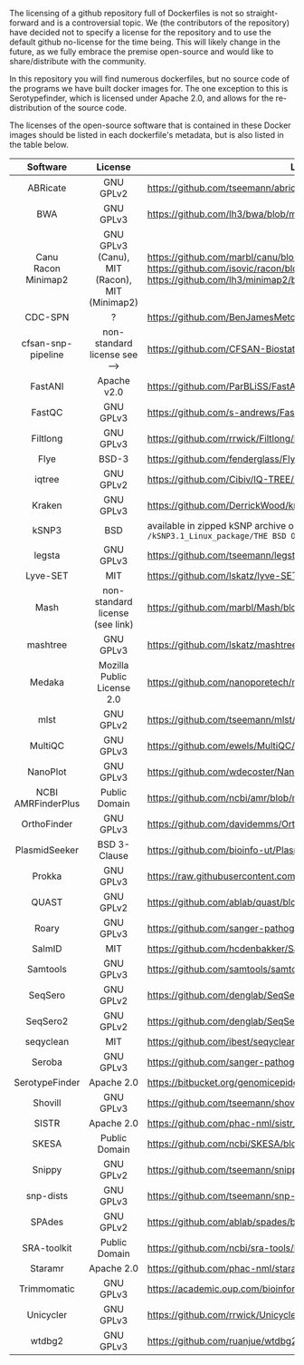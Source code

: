 The licensing of a github repository full of Dockerfiles is not so straight-forward and is a controversial topic. We (the contributors of the repository) have decided not to specify a license for the repository and to use the default github no-license for the time being. This will likely change in the future, as we fully embrace the premise open-source and would like to share/distribute with the community.

In this repository you will find numerous dockerfiles, but no source code of the programs we have built docker images for. The one exception to this is Serotypefinder, which is licensed under Apache 2.0, and allows for the re-distribution of the source code.

The licenses of the open-source software that is contained in these Docker images should be listed in each dockerfile's metadata, but is also listed in the table below.

| Software | License | Link to license |
| :--------: | :-------: | -------- |
| ABRicate | GNU GPLv2 | https://github.com/tseemann/abricate/blob/master/LICENSE |
| BWA | GNU GPLv3 | https://github.com/lh3/bwa/blob/master/COPYING |
| Canu <br/> Racon <br/> Minimap2 | GNU GPLv3 (Canu), <br/> MIT (Racon), <br/> MIT (Minimap2) | https://github.com/marbl/canu/blob/master/README.license.GPL https://github.com/isovic/racon/blob/master/LICENSE https://github.com/lh3/minimap2/blob/master/LICENSE.txt |
| CDC-SPN | ? | https://github.com/BenJamesMetcalf/Spn_Scripts_Reference |
| cfsan-snp-pipeline | non-standard license see --> | https://github.com/CFSAN-Biostatistics/snp-pipeline/blob/master/LICENSE.txt |
| FastANI | Apache v2.0 | https://github.com/ParBLiSS/FastANI/blob/master/LICENSE |
| FastQC | GNU GPLv3 | https://github.com/s-andrews/FastQC/blob/master/LICENSE.txt |
| Filtlong | GNU GPLv3 | https://github.com/rrwick/Filtlong/blob/master/LICENSE |
| Flye | BSD-3 | https://github.com/fenderglass/Flye/blob/flye/LICENSE |
| iqtree | GNU GPLv2 | https://github.com/Cibiv/IQ-TREE/blob/master/LICENSE |
| Kraken | GNU GPLv3 | https://github.com/DerrickWood/kraken/blob/master/LICENSE |
| kSNP3 | BSD | available in zipped kSNP archive on sourceforge or in docker image under `/kSNP3.1_Linux_package/THE BSD OPENSOURCE LICENSE.pdf` |
| legsta | GNU GPLv3 | https://github.com/tseemann/legsta/blob/master/LICENSE |
| Lyve-SET  | MIT | https://github.com/lskatz/lyve-SET/blob/master/LICENSE |
| Mash | non-standard license (see link) | https://github.com/marbl/Mash/blob/master/LICENSE.txt |
| mashtree | GNU GPLv3 | https://github.com/lskatz/mashtree/blob/master/LICENSE |
| Medaka | Mozilla Public License 2.0 | https://github.com/nanoporetech/medaka/blob/master/LICENSE.md |
| mlst | GNU GPLv2 | https://github.com/tseemann/mlst/blob/master/LICENSE |
| MultiQC | GNU GPLv3 | https://github.com/ewels/MultiQC/blob/master/LICENSE |
| NanoPlot | GNU GPLv3 | https://github.com/wdecoster/NanoPlot/blob/master/LICENSE |
| NCBI AMRFinderPlus | Public Domain | https://github.com/ncbi/amr/blob/master/LICENSE |
| OrthoFinder | GNU GPLv3 | https://github.com/davidemms/OrthoFinder/blob/master/License.md |
| PlasmidSeeker | BSD 3-Clause | https://github.com/bioinfo-ut/PlasmidSeeker/blob/master/LICENSE |
| Prokka | GNU GPLv3 | https://raw.githubusercontent.com/tseemann/prokka/master/doc/LICENSE.Prokka |
| QUAST | GNU GPLv2 | https://github.com/ablab/quast/blob/master/LICENSE.txt |
| Roary | GNU GPLv3 | https://github.com/sanger-pathogens/Roary/blob/master/GPL-LICENSE |
| SalmID| MIT | https://github.com/hcdenbakker/SalmID/blob/master/LICENSE |
| Samtools | GNU GPLv3 | https://github.com/samtools/samtools/blob/develop/LICENSE |
| SeqSero | GNU GPLv2 | https://github.com/denglab/SeqSero/blob/master/LICENSE |
| SeqSero2 | GNU GPLv2 | https://github.com/denglab/SeqSero2/blob/master/LICENSE |
| seqyclean | MIT | https://github.com/ibest/seqyclean/blob/master/LICENSE |
| Seroba | GNU GPLv3 | https://github.com/sanger-pathogens/seroba/blob/master/LICENSE |
| SerotypeFinder | Apache 2.0 | https://bitbucket.org/genomicepidemiology/serotypefinder/ |
| Shovill | GNU GPLv3 | https://github.com/tseemann/shovill/blob/master/LICENSE |
| SISTR | Apache 2.0 | https://github.com/phac-nml/sistr_cmd/blob/master/LICENSE |
| SKESA | Public Domain | https://github.com/ncbi/SKESA/blob/master/LICENSE |
| Snippy | GNU GPLv2 | https://github.com/tseemann/snippy/blob/master/LICENSE |
| snp-dists | GNU GPLv3 | https://github.com/tseemann/snp-dists/blob/master/LICENSE |
| SPAdes | GNU GPLv2 | https://github.com/ablab/spades/blob/spades_3.13.0/assembler/LICENSE |
| SRA-toolkit | Public Domain | https://github.com/ncbi/sra-tools/blob/master/LICENSE |
| Staramr | Apache 2.0 | https://github.com/phac-nml/staramr/blob/master/LICENSE |
| Trimmomatic | GNU GPLv3 | https://academic.oup.com/bioinformatics/article/30/15/2114/2390096 |
| Unicycler | GNU GPLv3 | https://github.com/rrwick/Unicycler/blob/master/LICENSE |
| wtdbg2 | GNU GPLv3 | https://github.com/ruanjue/wtdbg2/blob/master/LICENSE.txt |
